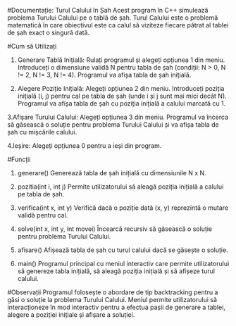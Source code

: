 #Documentație: Turul Calului în Șah
Acest program în C++ simulează problema Turului Calului pe o tablă de șah. Turul Calului este o problemă matematică în care obiectivul este ca calul să viziteze fiecare pătrat al tablei de șah exact o singură dată.

#Cum să Utilizați

1. Generare Tablă Inițială:
Rulați programul și alegeți opțiunea 1 din meniu.
Introduceți o dimensiune validă N pentru tabla de șah (condiții: N > 0, N != 2, N != 3, N != 4).
Programul va afișa tabla de șah inițială.

2. Alegere Poziție Inițială:
Alegeți opțiunea 2 din meniu.
Introduceți poziția inițială (i, j) pentru cal pe tabla de șah (unde i și j sunt mai mici decât N).
Programul va afișa tabla de șah cu poziția inițială a calului marcată cu 1.

3.Afișare Turului Calului:
Alegeți opțiunea 3 din meniu.
Programul va încerca să găsească o soluție pentru problema Turului Calului și va afișa tabla de șah cu mișcările calului.

4.Ieșire:
Alegeți opțiunea 0 pentru a ieși din program.

#Funcții
1. generare()
Generează tabla de șah inițială cu dimensiunile N x N.

2. pozitia(int i, int j)
Permite utilizatorului să aleagă poziția inițială a calului pe tabla de șah.

3. verifica(int x, int y)
Verifică dacă o poziție dată (x, y) reprezintă o mutare validă pentru cal.

4. solve(int x, int y, int movei)
Încearcă recursiv să găsească o soluție pentru problema Turului Calului.

5. afisare()
Afișează tabla de șah cu turul calului dacă se găsește o soluție.

6. main()
Programul principal cu meniul interactiv care permite utilizatorului să genereze tabla inițială, să aleagă poziția inițială și să afișeze turul calului.

#Observații
Programul folosește o abordare de tip backtracking pentru a găsi o soluție la problema Turului Calului.
Meniul permite utilizatorului să interacționeze în mod interactiv pentru a efectua pașii de generare a tablei, alegere a poziției inițiale și afișare a soluției.
